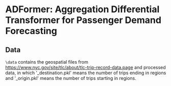 # ADFormer: Aggregation Differential Transformer for Passenger Demand Forecasting

## Data
`\data` contains the geospatial files from <https://www.nyc.gov/site/tlc/about/tlc-trip-record-data.page> and processed data, in which '_destination.pkl' means the number of trips ending in regions and '_origin.pkl' means the number of trips starting in regions.
